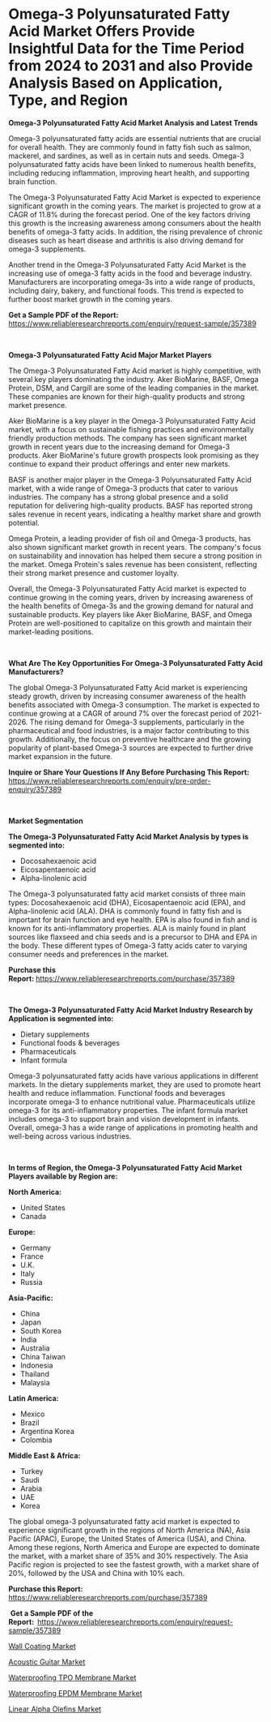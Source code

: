 <p><h1>Omega-3 Polyunsaturated Fatty Acid Market Offers Provide Insightful Data for the Time Period from 2024 to 2031 and also Provide Analysis Based on Application, Type, and Region</h1></p><p><strong>Omega-3 Polyunsaturated Fatty Acid Market Analysis and Latest Trends</strong></p>
<p><p>Omega-3 polyunsaturated fatty acids are essential nutrients that are crucial for overall health. They are commonly found in fatty fish such as salmon, mackerel, and sardines, as well as in certain nuts and seeds. Omega-3 polyunsaturated fatty acids have been linked to numerous health benefits, including reducing inflammation, improving heart health, and supporting brain function.</p><p>The Omega-3 Polyunsaturated Fatty Acid Market is expected to experience significant growth in the coming years. The market is projected to grow at a CAGR of 11.8% during the forecast period. One of the key factors driving this growth is the increasing awareness among consumers about the health benefits of omega-3 fatty acids. In addition, the rising prevalence of chronic diseases such as heart disease and arthritis is also driving demand for omega-3 supplements.</p><p>Another trend in the Omega-3 Polyunsaturated Fatty Acid Market is the increasing use of omega-3 fatty acids in the food and beverage industry. Manufacturers are incorporating omega-3s into a wide range of products, including dairy, bakery, and functional foods. This trend is expected to further boost market growth in the coming years.</p></p>
<p><strong>Get a Sample PDF of the Report:&nbsp;</strong> <a href="https://www.reliableresearchreports.com/enquiry/request-sample/357389">https://www.reliableresearchreports.com/enquiry/request-sample/357389</a></p>
<p>&nbsp;</p>
<p><strong>Omega-3 Polyunsaturated Fatty Acid Major Market Players</strong></p>
<p><p>The Omega-3 Polyunsaturated Fatty Acid market is highly competitive, with several key players dominating the industry. Aker BioMarine, BASF, Omega Protein, DSM, and Cargill are some of the leading companies in the market. These companies are known for their high-quality products and strong market presence.</p><p>Aker BioMarine is a key player in the Omega-3 Polyunsaturated Fatty Acid market, with a focus on sustainable fishing practices and environmentally friendly production methods. The company has seen significant market growth in recent years due to the increasing demand for Omega-3 products. Aker BioMarine's future growth prospects look promising as they continue to expand their product offerings and enter new markets.</p><p>BASF is another major player in the Omega-3 Polyunsaturated Fatty Acid market, with a wide range of Omega-3 products that cater to various industries. The company has a strong global presence and a solid reputation for delivering high-quality products. BASF has reported strong sales revenue in recent years, indicating a healthy market share and growth potential.</p><p>Omega Protein, a leading provider of fish oil and Omega-3 products, has also shown significant market growth in recent years. The company's focus on sustainability and innovation has helped them secure a strong position in the market. Omega Protein's sales revenue has been consistent, reflecting their strong market presence and customer loyalty.</p><p>Overall, the Omega-3 Polyunsaturated Fatty Acid market is expected to continue growing in the coming years, driven by increasing awareness of the health benefits of Omega-3s and the growing demand for natural and sustainable products. Key players like Aker BioMarine, BASF, and Omega Protein are well-positioned to capitalize on this growth and maintain their market-leading positions.</p></p>
<p>&nbsp;</p>
<p><strong>What Are The Key Opportunities For Omega-3 Polyunsaturated Fatty Acid Manufacturers?</strong></p>
<p><p>The global Omega-3 Polyunsaturated Fatty Acid market is experiencing steady growth, driven by increasing consumer awareness of the health benefits associated with Omega-3 consumption. The market is expected to continue growing at a CAGR of around 7% over the forecast period of 2021-2026. The rising demand for Omega-3 supplements, particularly in the pharmaceutical and food industries, is a major factor contributing to this growth. Additionally, the focus on preventive healthcare and the growing popularity of plant-based Omega-3 sources are expected to further drive market expansion in the future.</p></p>
<p><strong>Inquire or Share Your Questions If Any Before Purchasing This Report:</strong> <a href="https://www.reliableresearchreports.com/enquiry/pre-order-enquiry/357389">https://www.reliableresearchreports.com/enquiry/pre-order-enquiry/357389</a></p>
<p>&nbsp;</p>
<p><strong>Market Segmentation</strong></p>
<p><strong>The Omega-3 Polyunsaturated Fatty Acid Market Analysis by types is segmented into:</strong></p>
<p><ul><li>Docosahexaenoic acid</li><li>Eicosapentaenoic acid</li><li>Alpha-linolenic acid</li></ul></p>
<p><p>The Omega-3 polyunsaturated fatty acid market consists of three main types: Docosahexaenoic acid (DHA), Eicosapentaenoic acid (EPA), and Alpha-linolenic acid (ALA). DHA is commonly found in fatty fish and is important for brain function and eye health. EPA is also found in fish and is known for its anti-inflammatory properties. ALA is mainly found in plant sources like flaxseed and chia seeds and is a precursor to DHA and EPA in the body. These different types of Omega-3 fatty acids cater to varying consumer needs and preferences in the market.</p></p>
<p><strong>Purchase this Report:&nbsp;</strong><a href="https://www.reliableresearchreports.com/purchase/357389">https://www.reliableresearchreports.com/purchase/357389</a></p>
<p>&nbsp;</p>
<p><strong>The Omega-3 Polyunsaturated Fatty Acid Market Industry Research by Application is segmented into:</strong></p>
<p><ul><li>Dietary supplements</li><li>Functional foods & beverages</li><li>Pharmaceuticals</li><li>Infant formula</li></ul></p>
<p><p>Omega-3 polyunsaturated fatty acids have various applications in different markets. In the dietary supplements market, they are used to promote heart health and reduce inflammation. Functional foods and beverages incorporate omega-3 to enhance nutritional value. Pharmaceuticals utilize omega-3 for its anti-inflammatory properties. The infant formula market includes omega-3 to support brain and vision development in infants. Overall, omega-3 has a wide range of applications in promoting health and well-being across various industries.</p></p>
<p>&nbsp;</p>
<p><strong>In terms of Region, the Omega-3 Polyunsaturated Fatty Acid Market Players available by Region are:</strong></p>
<p>
    <p> <strong> North America: </strong>
        <ul>
            <li>United States</li>
            <li>Canada</li>
        </ul>
        </p> 
    <p> <strong> Europe: </strong>
        <ul>
            <li>Germany</li>
            <li>France</li>
            <li>U.K.</li>
            <li>Italy</li>
            <li>Russia</li>
        </ul>
        </p> 
    <p> <strong> Asia-Pacific: </strong>
        <ul>
            <li>China</li>
            <li>Japan</li>
            <li>South Korea</li>
            <li>India</li>
            <li>Australia</li>
            <li>China Taiwan</li>
            <li>Indonesia</li>
            <li>Thailand</li>
            <li>Malaysia</li>
        </ul>
        </p> 
    <p> <strong> Latin America: </strong>
        <ul>
            <li>Mexico</li>
            <li>Brazil</li>
            <li>Argentina Korea</li>
            <li>Colombia</li>
        </ul>
        </p> 
    <p> <strong> Middle East & Africa: </strong>
        <ul>
            <li>Turkey</li>
            <li>Saudi</li>
            <li>Arabia</li>
            <li>UAE</li>
            <li>Korea</li>
        </ul>
    </p>
    </p>
<p><p>The global omega-3 polyunsaturated fatty acid market is expected to experience significant growth in the regions of North America (NA), Asia Pacific (APAC), Europe, the United States of America (USA), and China. Among these regions, North America and Europe are expected to dominate the market, with a market share of 35% and 30% respectively. The Asia Pacific region is projected to see the fastest growth, with a market share of 20%, followed by the USA and China with 10% each.</p></p>
<p><strong>Purchase this Report: </strong><a href="https://www.reliableresearchreports.com/purchase/357389">https://www.reliableresearchreports.com/purchase/357389</a></p>
<p>&nbsp;<strong>Get a Sample PDF of the Report:&nbsp;&nbsp;</strong><a href="https://www.reliableresearchreports.com/enquiry/request-sample/357389">https://www.reliableresearchreports.com/enquiry/request-sample/357389</a></p>
<p><strong></strong></p>
<p><p><a href="https://view.publitas.com/reportprime-1/wall-coating-market-size-and-growth-market-segmentation-regional-and-country-breakdowns-and-market-trends-for-period-from-2024-2031/">Wall Coating Market</a></p><p><a href="https://view.publitas.com/reportprime-1/acoustic-guitar-market-dynamics-2024-2031-also-about-its-market-trends-projections-and-opportunities/">Acoustic Guitar Market</a></p><p><a href="https://forested-sushi-9b0.notion.site/Waterproofing-TPO-Membrane-Market-Size-Share-Trends-Analysis-Report-By-Material-By-Type-By-End--4853f8298a2b4a6cab9b47f51ded581c">Waterproofing TPO Membrane Market</a></p><p><a href="https://lydian-appliance-61d.notion.site/Waterproofing-EPDM-Membrane-Market-Research-Report-Forecasted-for-Period-from-2024-2031-by-Market-02cbc35940af43f49c06abea93cf4222">Waterproofing EPDM Membrane Market</a></p><p><a href="https://github.com/singletonthaxterkelliehr2df/Market-Research-Report-List-1/blob/main/linear-alpha-olefins-market.md">Linear Alpha Olefins Market</a></p></p>